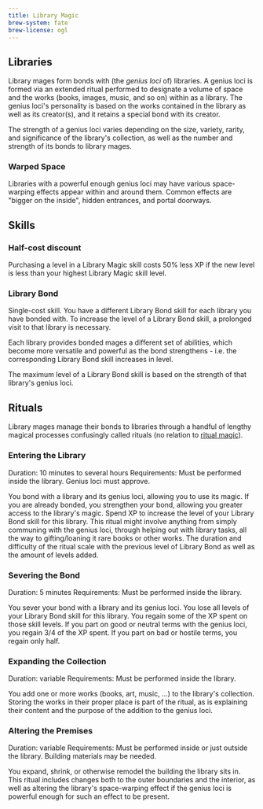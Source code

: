 ```yaml
---
title: Library Magic
brew-system: fate
brew-license: ogl
---
```


## Libraries

Library mages form bonds with (the *genius loci* of) libraries. A genius loci
is formed via an extended ritual performed to designate a volume of space and
the works (books, images, music, and so on) within as a library. The genius loci's
personality is based on the works contained in the library as well as its creator(s),
and it retains a special bond with its creator.

The strength of a genius loci varies depending on the size, variety, rarity, and
significance of the library's collection, as well as the number and strength
of its bonds to library mages.

### Warped Space

Libraries with a powerful enough genius loci may have various space-warping effects
appear within and around them. Common effects are "bigger on the inside", hidden
entrances, and portal doorways.

## Skills

### Half-cost discount

Purchasing a level in a Library Magic skill costs 50% less XP if the new level is
less than your highest Library Magic skill level.

### Library Bond

Single-cost skill. You have a different Library Bond skill for each library you
have bonded with. To increase the level of a Library Bond skill, a prolonged
visit to that library is necessary.

Each library provides bonded mages a different set of abilities, which become
more versatile and powerful as the bond strengthens - i.e. the corresponding Library
Bond skill increases in level.

The maximum level of a Library Bond skill is based on the strength of that
library's genius loci.

## Rituals

Library mages manage their bonds to libraries through a handful of lengthy
magical processes confusingly called rituals (no relation to [ritual magic](ritual-magic.html)).

### Entering the Library

Duration: 10 minutes to several hours
Requirements: Must be performed inside the library. Genius loci must approve.

You bond with a library and its genius loci, allowing you to use its magic.
If you are already bonded, you strengthen your bond, allowing you greater
access to the library's magic.
Spend XP to increase the level of your Library Bond skill for this library.
This ritual might involve anything from simply communing with the genius loci,
through helping out with library tasks, all the way to gifting/loaning it rare
books or other works. The duration and difficulty of the ritual scale with
the previous level of Library Bond as well as the amount of levels added.

### Severing the Bond

Duration: 5 minutes
Requirements: Must be performed inside the library.

You sever your bond with a library and its genius loci.
You lose all levels of your Library Bond skill for this library.
You regain some of the XP spent on those skill levels. If you part
on good or neutral terms with the genius loci, you regain 3/4 of the
XP spent. If you part on bad or hostile terms, you regain only half.

### Expanding the Collection

Duration: variable
Requirements: Must be performed inside the library.

You add one or more works (books, art, music, ...) to the library's
collection. Storing the works in their proper place is part of the ritual,
as is explaining their content and the purpose of the addition to the
genius loci.

### Altering the Premises

Duration: variable
Requirements: Must be performed inside or just outside the library. Building materials may be needed.

You expand, shrink, or otherwise remodel the building the library sits in.
This ritual includes changes both to the outer boundaries and the interior,
as well as altering the library's space-warping effect if the genius loci
is powerful enough for such an effect to be present.